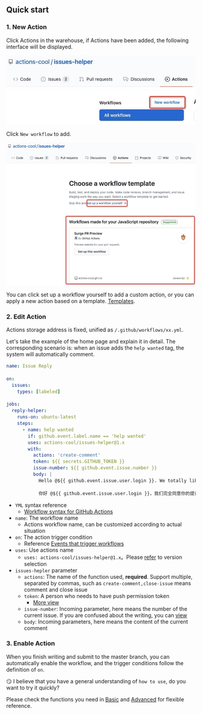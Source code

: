 ## Quick start

### 1. New Action

Click Actions in the warehouse, if Actions have been added, the following interface will be displayed.

![](../../public/add-1.jpg)

Click `New workflow` to add.

![](../../public/add-2.jpg)

<Alert type="success">
You can click <Badge>set up a workflow yourself</Badge> to add a custom action, or you can apply a new action based on a template. <a target="_blank" href="https://github.com/actions-cool/.github">Templates</a>.
</Alert>

### 2. Edit Action

Actions storage address is fixed, unified as `/.github/workflows/xx.yml`.

Let's take the example of the home page and explain it in detail. The corresponding scenario is: when an issue adds the `help wanted` tag, the system will automatically comment.

```yml
name: Issue Reply

on:
  issues:
    types: [labeled]

jobs:
  reply-helper:
    runs-on: ubuntu-latest
    steps:
      - name: help wanted
        if: github.event.label.name == 'help wanted'
        uses: actions-cool/issues-helper@1.x
        with:
          actions: 'create-comment'
          token: ${{ secrets.GITHUB_TOKEN }}
          issue-number: ${{ github.event.issue.number }}
          body: |
            Hello @${{ github.event.issue.user.login }}. We totally like your proposal/feedback, welcome PR。

            你好 @${{ github.event.issue.user.login }}，我们完全同意你的提议/反馈，欢迎PR。
```
- `YML` syntax reference
  - [Workflow syntax for GitHub Actions](https://docs.github.com/en/free-pro-team@latest/actions/reference/workflow-syntax-for-github-actions#on)
- `name`: The workflow name
  - Actions workflow name, can be customized according to actual situation
- `on`: The action trigger condition
  - Reference [Events that trigger workflows](https://docs.github.com/en/free-pro-team@latest/actions/reference/events-that-trigger-workflows)
- `uses`: Use actions name
  - `uses: actions-cool/issues-helper@1.x`。Please [refer](/en-US/changelog) to version selection
- `issues-hepler` parameter
  - `actions`: The name of the function used, **required**. Support multiple, separated by commas, such as `create-comment,close-issue` means comment and close issue
  - `token`: A person who needs to have push permission token
    - [More view](/en-US/guide/ref#-token)
  - `issue-number`: Incoming parameter, here means the number of the current issue. If you are confused about the writing, you can [view](https://docs.github.com/en/free-pro-team@latest/actions/reference/context-and-expression-syntax-for-github-actions#github-context)
  - `body`: Incoming parameters, here means the content of the current comment

### 3. Enable Action

When you finish writing and submit to the master branch, you can automatically enable the workflow, and the trigger conditions follow the definition of `on`.

😏 I believe that you have a general understanding of `how to use`, do you want to try it quickly?

Please check the functions you need in [Basic](/en-US/base) and [Advanced](/en-US/advanced) for flexible reference.
